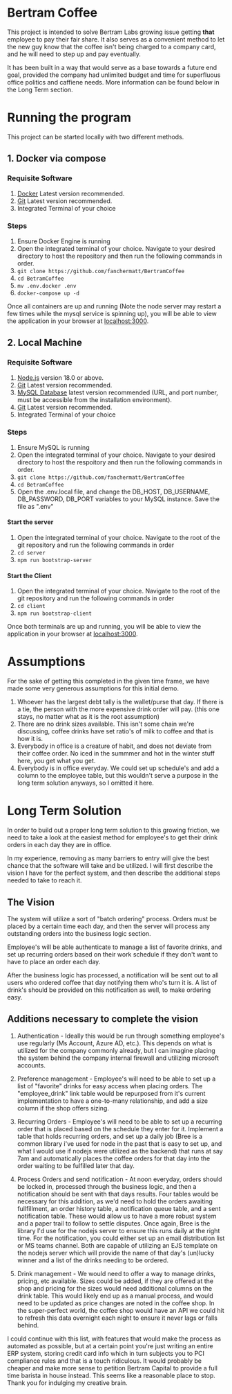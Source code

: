 # Bertram Coffee

This project is intended to solve Bertram Labs growing issue getting **that** employee to pay their fair share. It also serves as a convenient method to let the new guy know that the coffee isn't being charged to a company card, and he will need to step up and pay eventually.

It has been built in a way that would serve as a base towards a future end goal, provided the company had unlimited budget and time for superfluous office politics and caffiene needs. More information can be found below in the Long Term section.

# Running the program

This project can be started locally with two different methods.

## 1. Docker via compose

### Requisite Software

1. [Docker](https://www.docker.com/products/docker-desktop/) Latest version recommended.
2. [Git](https://git-scm.com/downloads) Latest version recommended.
3. Integrated Terminal of your choice

### Steps

1. Ensure Docker Engine is running
2. Open the integrated terminal of your choice. Navigate to your desired directory to host the repository and then run the following commands in order.
3. `git clone https://github.com/fanchermatt/BertramCoffee`
4. `cd BetramCoffee`
5. `mv .env.docker .env`
6. `docker-compose up -d`

Once all containers are up and running (Note the node server may restart a few times while the mysql service is spinning up), you will be able to view the application in your browser at [localhost:3000](http://localhost:3000).

## 2. Local Machine

### Requisite Software

1. [Node.js](https://nodejs.org/en/download) version 18.0 or above.
2. [Git](https://git-scm.com/downloads) Latest version recommended.
3. [MySQL Database](https://dev.mysql.com/downloads/) latest version recommended (URL, and port number, must be accessible from the installation environment).
4. [Git](https://git-scm.com/downloads) Latest version recommended.
5. Integrated Terminal of your choice

### Steps

1. Ensure MySQL is running
2. Open the integrated terminal of your choice. Navigate to your desired directory to host the respoitory and then run the following commands in order.
3. `git clone https://github.com/fanchermatt/BertramCoffee`
4. `cd BetramCoffee`
5. Open the .env.local file, and change the DB_HOST, DB_USERNAME, DB_PASSWORD, DB_PORT variables to your MySQL instance. Save the file as ".env"

#### Start the server

1. Open the integrated terminal of your choice. Navigate to the root of the git repository and run the following commands in order
2. `cd server`
3. `npm run bootstrap-server`

#### Start the Client

1. Open the integrated terminal of your choice. Navigate to the root of the git repository and run the following commands in order
2. `cd client`
3. `npm run bootstrap-client`

Once both terminals are up and running, you will be able to view the application in your browser at [localhost:3000](http://localhost:3000).

# Assumptions

For the sake of getting this completed in the given time frame, we have made some very generous assumptions for this initial demo.

1. Whoever has the largest debt tally is the wallet/purse that day. If there is a tie, the person with the more expensive drink order will pay. (this one stays, no matter what as it is the root assumption)
2. There are no drink sizes available. This isn't some chain we're discussing, coffee drinks have set ratio's of milk to coffee and that is how it is.
3. Everybody in office is a creature of habit, and does not deviate from their coffee order. No iced in the summmer and hot in the winter stuff here, you get what you get.
4. Everybody is in office everyday. We could set up schedule's and add a column to the employee table, but this wouldn't serve a purpose in the long term solution anyways, so I omitted it here.

# Long Term Solution

In order to build out a proper long term solution to this growing friction, we need to take a look at the easiest method for employee's to get their drink orders in each day they are in office.

In my experience, removing as many barriers to entry will give the best chance that the software will take and be utilized. I will first describe the vision I have for the perfect system, and then describe the additional steps needed to take to reach it.

## The Vision

The system will utilize a sort of "batch ordering" process. Orders must be placed by a certain time each day, and then the server will process any outstanding orders into the business logic section.

Employee's will be able authenticate to manage a list of favorite drinks, and set up recurring orders based on their work schedule if they don't want to have to place an order each day.

After the business logic has processed, a notification will be sent out to all users who ordered coffee that day notifying them who's turn it is. A list of drink's should be provided on this notification as well, to make ordering easy.

## Additions necessary to complete the vision

1. Authentication - Ideally this would be run through something employee's use regularly (Ms Account, Azure AD, etc.). This depends on what is utilized for the company commonly already, but I can imagine placing the system behind the company internal firewall and utilizing microsoft accounts.

2. Preference management - Employee's will need to be able to set up a list of "favorite" drinks for easy access when placing orders. The "employee_drink" link table would be repurposed from it's current implementation to have a one-to-many relationship, and add a size column if the shop offers sizing.

3. Recurring Orders - Employee's will need to be able to set up a recurring order that is placed based on the schedule they enter for it. Implement a table that holds recurring orders, and set up a daily job (Bree is a common library i've used for node in the past that is easy to set up, and what I would use if nodejs were utilized as the backend) that runs at say 7am and automatically places the coffee orders for that day into the order waiting to be fulfilled later that day.

4. Process Orders and send notification - At noon everyday, orders should be locked in, processed through the business logic, and then a notification should be sent with that days results. Four tables would be necessary for this addition, as we'd need to hold the orders awaiting fullfillment, an order history table, a notification queue table, and a sent notification table. These would allow us to have a more robust system and a paper trail to follow to settle disputes. Once again, Bree is the library I'd use for the nodejs server to ensure this runs daily at the right time. For the notification, you could either set up an email distribution list or MS teams channel. Both are capable of utilizing an EJS template on the nodejs server which will provide the name of that day's (un)lucky winner and a list of the drinks needing to be ordered.

5. Drink management - We would need to offer a way to manage drinks, pricing, etc available. Sizes could be added, if they are offered at the shop and pricing for the sizes would need additional columns on the drink table. This would likely end up as a manual process, and would need to be updated as price changes are noted in the coffee shop. In the super-perfect world, the coffee shop would have an API we could hit to refresh this data overnight each night to ensure it never lags or falls behind.

I could continue with this list, with features that would make the process as automated as possible, but at a certain point you're just writing an entire ERP system, storing credit card info which in turn subjects you to PCI compliance rules and that is a touch ridiculous. It would probably be cheaper and make more sense to petition Bertram Capital to provide a full time barista in house instead. This seems like a reasonable place to stop. Thank you for indulging my creative brain.
